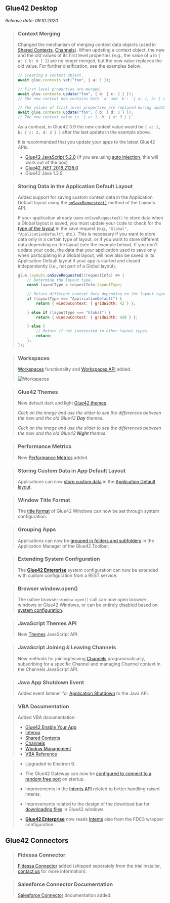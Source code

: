 ## Glue42 Desktop

*Release date: 09.10.2020*

<glue42 name="addClass" class="breakingChanges" element="p" text="Breaking Changes">

> ### Context Merging
>
> Changed the mechanism of merging context data objects (used in [Shared Contexts](../../../glue42-concepts/data-sharing-between-apps/shared-contexts/overview/index.html), [Channels](../../../glue42-concepts/data-sharing-between-apps/channels/overview/index.html)). When updating a context object, the new and the old values of its first level properties (e.g., the value of `a` in `{ a: { b: 0 } }`) are no longer merged, but the new value replaces the old value. For further clarification, see the examples below:
>
> ```javascript
> // Creating a context object.
> await glue.contexts.set("foo", { a: 1 });
>
> // First level properties are merged.
> await glue.contexts.update("foo", { b: { c: 2 } });
> // The new context now contains both `a` and `b`: `{ a: 1, b: { c: 2 } }`.
>
> // The values of first level properties are replaced during update.
> await glue.contexts.update("foo", { b: { d: 3 } });
> // The new context value is `{ a: 1, b: { d: 3 } }`.
> ```
>
> As a contrast, in Glue42 3.9 the new context value would be `{ a: 1, b: { c: 2, d: 3 } }` after the last update in the example above.
>
> It is recommended that you update your apps to the latest Glue42 APIs:
>
> - [Glue42 JavaScript 5.2.0](https://www.npmjs.com/package/@glue42/desktop) (if you are using [auto injection](../../how-to/glue42-enable-your-app/javascript/index.html#auto_injecting_the_library), this will work out of the box)
> - [Glue42 .NET 2018.2128.0](https://www.nuget.org/packages/Glue42/)
> - Glue42 Java 1.3.9

> ### Storing Data in the Application Default Layout
>
> Added support for saving custom context data in the Application Default layout using the [`onSaveRequested()`](../../../reference/glue/latest/layouts/index.html#API-onSaveRequested) method of the Layouts API.
>
> If your application already uses `onSaveRequested()` to store data when a Global layout is saved, you must update your code to check for the [type of the layout](../../../glue42-concepts/windows/layouts/javascript/index.html#layout_types) in the save request (e.g., `"Global"`, `"ApplicationDefault"`, etc.). This is necessary if you want to store data only in a certain type of layout, or if you want to store different data depending on the layout (see the example below). If you don't update your code, the data that your application used to save only when participating in a Global layout, will now also be saved in its Application Default layout if your app is started and closed independently (i.e., not part of a Global layout).
>
> ```javascript
> glue.layouts.onSaveRequested((requestInfo) => {
>     // Determine the layout type.
>     const layoutType = requestInfo.layoutType;
>
>     // Return different context data depending on the layout type.
>     if (layoutType === "ApplicationDefault") {
>         return { windowContext: { gridWidth: 42 } };
>
>     } else if (layoutType === "Global") {
>         return { windowContext: { gridWidth: 420 } };
>
>     } else {
>         // Return if not interested in other layout types.
>         return;
>     };
> });
> ```

<glue42 name="addClass" class="newFeatures" element="p" text="New Features">

> ### Workspaces
>
> [Workspaces](../../../glue42-concepts/windows/workspaces/overview/index.html) functionality and [Workspaces API](../../../reference/glue/latest/workspaces/index.html) added.
>
> ![Workspaces](../../../images/workspaces/workspaces.gif)

> ### Glue42 Themes
>
> New default dark and light [Glue42 themes](../../../glue42-concepts/windows/themes/overview/index.html).
>
> *Click on the image and use the slider to see the differences between the new and the old Glue42 **Day** themes.*
>
> <glue42 name="slider" top="../../../images/changelog/new-light.png" bottom="../../../images/changelog/old-light.png">
>
> *Click on the image and use the slider to see the differences between the new and the old Glue42 **Night** themes.*
>
> <glue42 name="slider" top="../../../images/changelog/new-dark.png" bottom="../../../images/changelog/old-dark.png">

> ### Performance Metrics
>
> New [Performance Metrics](../../../glue42-concepts/metrics/overview/index.html#generation-performance_metrics) added.

> ### Storing Custom Data in App Default Layout
>
> Applications can now [store custom data](../../../glue42-concepts/windows/layouts/javascript/index.html#saving_and_updating_context) in the [Application Default layout](../../../glue42-concepts/windows/layouts/overview/index.html).

> ### Window Title Format
>
> The [title format](../../../developers/configuration/system/index.html#application_settings) of Glue42 Windows can now be set through system configuration.

> ### Grouping Apps
>
> Applications can now be [grouped in folders and subfolders](../../../developers/configuration/application/index.html#grouping_applications) in the Application Manager of the Glue42 Toolbar.

> ### Extending System Configuration
>
> The [**Glue42 Enterprise**](https://glue42.com/enterprise/) system configuration can now be extended with custom configuration from a REST service.

> ### Browser window.open()
>
> The native browser `window.open()` call can now open browser windows or Glue42 Windows, or can be entirely disabled based on [system configuration](../../../glue42-concepts/windows/window-management/javascript/index.html#opening_windows-handling_the_browser_windowopen).

> ### JavaScript Themes API
>
> New [Themes](../../../glue42-concepts/windows/themes/javascript/index.html) JavaScript API.

> ### JavaScript Joining & Leaving Channels
>
> New methods for joining/leaving [Channels](../../../glue42-concepts/data-sharing-between-apps/channels/javascript/index.html) programmatically, subscribing for a specific Channel and managing Channel context in the Channels JavaScript API.

> ### Java App Shutdown Event
>
> Added event listener for [Application Shutdown](../../how-to/glue42-enable-your-app/java/index.html#referencing_and_initialization-application_shutdown) to the Java API.

> ### VBA Documentation
>
> Added VBA documentation:
> - [Glue42 Enable Your App](../../how-to/glue42-enable-your-app/vba/index.html)
> - [Interop](../../../glue42-concepts/data-sharing-between-apps/interop/vba/index.html)
> - [Shared Contexts](../../../glue42-concepts/data-sharing-between-apps/shared-contexts/vba/index.html)
> - [Channels](../../../glue42-concepts/data-sharing-between-apps/channels/vba/index.html)
> - [Window Management](../../../glue42-concepts/windows/window-management/vba/index.html)
> - [VBA Reference](../../how-to/glue42-enable-your-app/vba/index.html#comvba_reference)

<glue42 name="addClass" class="bugFixes" element="p" text="Improvements and Bug Fixes">

> - Upgraded to Electron 9.
>
> - The Glue42 Gateway can now be [configured to connect to a random free port](../../../developers/configuration/system/index.html#dynamic_gateway_port) on startup.
>
> - Improvements in the [Intents API](../../../reference/glue/latest/intents/index.html) related to better handling raised Intents.
>
> - Improvements related to the design of the download bar for [downloading files](../../../glue42-concepts/glue42-platform-features/index.html#downloading_files) in Glue42 windows.
>
> - [**Glue42 Enterprise**](https://glue42.com/enterprise/) now reads [Intents](../../fdc3-compliance/index.html#fdc3_for_glue42_enterprise-intents) also from the FDC3 wrapper configuration.

## Glue42 Connectors

<glue42 name="addClass" class="newFeatures" element="p" text="New Features">

> ### Fidessa Connector
>
> [Fidessa Connector](../../../connectors/fidessa-connector/overview/index.html) added (shipped separately from the trial installer, [contact us](https://glue42.com/contacts/) for more information).

> ### Salesforce Connector Documentation
>
> [Salesforce Connector](../../../connectors/salesforce-connector/overview/index.html) documentation added.